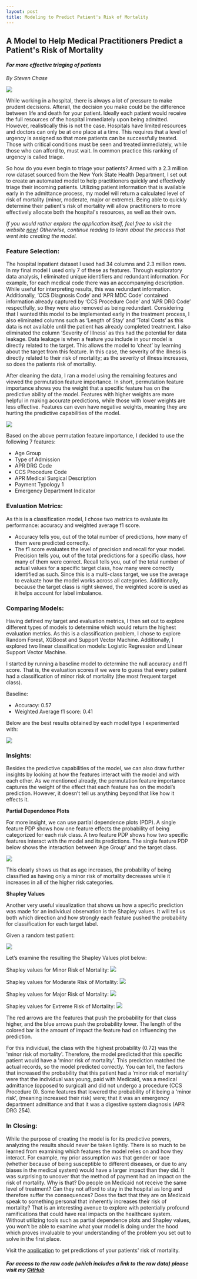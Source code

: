 ```yaml
---
layout: post
title: Modeling to Predict Patient's Risk of Mortality
---
```


## A Model to Help Medical Practitioners Predict a Patient's Risk of Mortality
#### *For more effective triaging of patients*
  
*By Steven Chase*

<img src="/img/hospital-room.jpg">

While working in a hospital, there is always a lot of pressure to make prudent decisions. Afterall, the decision you make could be the difference between life and death for your patient. Ideally each patient would receive the full resources of the hospital immediately upon being admitted. However, realistically this is not the case. Hospitals have limited resources and doctors can only be at one place at a time. This requires that a level of urgency is assigned so that more patients can be successfully treated. Those with critical conditions must be seen and treated immediately, while those who can afford to, must wait. In common practice this ranking of urgency is called triage. 

So how do you even begin to triage your patients? Armed with a 2.3 million row dataset sourced from the New York State Health Department, I set out to create an automated model to help practitioners quickly and effectively triage their incoming patients. Utilizing patient information that is available early in the admittance process, my model will return a calculated level of risk of mortality (minor, moderate, major or extreme). Being able to quickly determine their patient's risk of mortality will allow practitioners to more effectively allocate both the hospital's resources, as well as their own.

*If you would rather explore the application itself, feel free to visit the website [now](https://risk-of-mortality.herokuapp.com/)!*
*Otherwise, continue reading to learn about the process that went into creating the model.*

### Feature Selection:

The hospital inpatient dataset I used had 34 columns and 2.3 million rows. In my final model I used only 7 of these as features. Through exploratory data analysis, I eliminated unique identifiers and redundant information. For example, for each medical code there was an accompanying description. While useful for interpreting results, this was redundant information. Additionally, ‘CCS Diagnosis Code’ and ‘APR MDC Code’ contained information already captured by ‘CCS Procedure Code’ and ‘APR DRG Code’ respectfully, so they were also removed as being redundant. Considering that I wanted this model to be implemented early in the treatment process, I also eliminated columns such as ‘Length of Stay’ and ‘Total Costs’ as this data is not available until the patient has already completed treatment. I also eliminated the column ‘Severity of Illness’ as this had the potential for data leakage. Data leakage is when a feature you include in your model is directly related to the target. This allows the model to ‘cheat’ by learning about the target from this feature. In this case, the severity of the illness is directly related to their risk of mortality; as the severity of illness increases, so does the patients risk of mortality.

After cleaning the data, I ran a model using the remaining features and viewed the permutation feature importance. In short, permutation feature importance shows you the weight that a specific feature has on the predictive ability of the model. Features with higher weights are more helpful in making accurate predictions, while those with lower weights are less effective. Features can even have negative weights, meaning they are hurting the predictive capabilities of the model.

<img src="/img/all_permutations.png">

Based on the above permutation feature importance, I decided to use the following 7 features:
-	Age Group
-	Type of Admission
-	APR DRG Code
-	CCS Procedure Code
-	APR Medical Surgical Description
-	Payment Typology 1
-	Emergency Department Indicator

### Evaluation Metrics:

As this is a classification model, I chose two metrics to evaluate its performance: accuracy and weighted average f1 score.
- Accuracy tells you, out of the total number of predictions, how many of them were predicted correctly.
- The f1 score evaluates the level of precision and recall for your model. Precision tells you, out of the total predictions for a specific class, how many of them were correct. Recall tells you, out of the total number of actual values for a specific target class, how many were correctly identified as such. Since this is a multi-class target, we use the average to evaluate how the model works across all categories. Additionally, because the target class is right skewed, the weighted score is used as it helps account for label imbalance.

### Comparing Models:

Having defined my target and evaluation metrics, I then set out to explore different types of models to determine which would return the highest evaluation metrics. As this is a classification problem, I chose to explore Random Forest, XGBoost and Support Vector Machine. Additionally, I explored two linear classification models: Logistic Regression and Linear Support Vector Machine. 

I started by running a baseline model to determine the null accuracy and f1 score. That is, the evaluation scores if we were to guess that every patient had a classification of minor risk of mortality (the most frequent target class).

Baseline:
-	Accuracy: 0.57
-	Weighted Average f1 score: 0.41

Below are the best results obtained by each model type I experimented with:

<img src="/img/model_scores.PNG">

### Insights:

Besides the predictive capabilities of the model, we can also draw further insights by looking at how the features interact with the model and with each other. As we mentioned already, the permutation feature importance captures the weight of the effect that each feature has on the model’s prediction. However, it doesn’t tell us anything beyond that like how it effects it. 

**Partial Dependence Plots**

For more insight, we can use partial dependence plots (PDP). A single feature PDP shows how one feature effects the probability of being categorized for each risk class. A two feature PDP shows how two specific features interact with the model and its predictions. The single feature PDP below shows the interaction between ‘Age Group’ and the target class.

<img src="/img/pdp_1_variable.png">

This clearly shows us that as age increases, the probability of being classified as having only a minor risk of mortality decreases while it increases in all of the higher risk categories. 

**Shapley Values**

Another very useful visualization that shows us how a specific prediction was made for an individual observation is the Shapley values. It will tell us both which direction and how strongly each feature pushed the probability for classification for each target label.

Given a random test patient:

<img src="/img/test_patient.png">

Let’s examine the resulting the Shapley Values plot below:

Shapley values for Minor Risk of Mortality:
<img src="/img/shapley_minor.png">

Shapley values for Moderate Risk of Mortality:
<img src="/img/shapley_moderate.png">

Shapley values for Major Risk of Mortality:
<img src="/img/shapley_major.png">

Shapley values for Extreme Risk of Mortality:
<img src="/img/shapley_extreme.png">

The red arrows are the features that push the probability for that class higher, and the blue arrows push the probability lower. The length of the colored bar is the amount of impact the feature had on influencing the prediction.

For this individual, the class with the highest probability (0.72) was the 'minor risk of mortality'. Therefore, the model predicted that this specific patient would have a 'minor risk of mortality'. This prediction matched the actual records, so the model predicted correctly. You can tell, the factors that increased the probability that this patient had a ‘minor risk of mortality’ were that the individual was young, paid with Medicaid, was a medical admittance (opposed to surgical) and did not undergo a procedure (CCS Procedure 0). Some features that lowered the probability of it being a 'minor risk', (meaning increased their risk) were; that it was an emergency department admittance and that it was a digestive system diagnosis (APR DRG 254).

### In Closing:

While the purpose of creating the model is for its predictive powers, analyzing the results should never be taken lightly. There is so much to be learned from examining which features the model relies on and how they interact. For example, my prior assumption was that gender or race (whether because of being susceptible to different diseases, or due to any biases in the medical system) would have a larger impact than they did. It was surprising to uncover that the method of payment had an impact on the risk of mortality. Why is that? Do people on Medicaid not receive the same level of treatment? Can they not afford to stay in the hospital as long and therefore suffer the consequences? Does the fact that they are on Medicaid speak to something personal that inherently increases their risk of mortality? That is an interesting avenue to explore with potentially profound ramifications that could have real impacts on the healthcare system. Without utilizing tools such as partial dependence plots and Shapley values, you won’t be able to examine what your model is doing under the hood which proves invaluable to your understanding of the problem you set out to solve in the first place.

Visit the [application](https://risk-of-mortality.herokuapp.com/) to get predictions of your patients' risk of mortality.

##### For access to the raw code (which includes a link to the raw data) please visit my [GitHub](https://github.com/schase15/risk_of_mortality)
